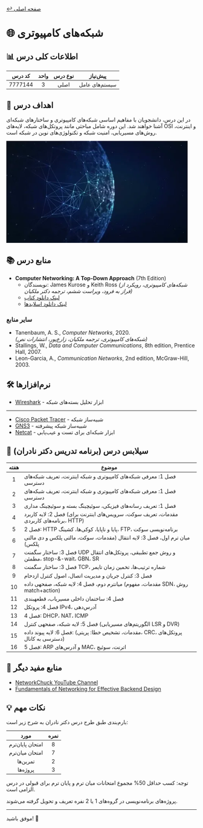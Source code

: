 
[↩️ صفحه اصلی](/README.md)

# 🌐 شبکه‌های کامپیوتری

## 📊 اطلاعات کلی درس
| کد درس | واحد | نوع درس | پیش‌نیاز |
|:------:|:----:|:-------:|:--------:|
| 7777144 |  3   |  اصلی   | سیستم‌های عامل |

## 🎯 اهداف درس
در این درس، دانشجویان با مفاهیم اساسی شبکه‌های کامپیوتری و ساختارهای شبکه‌ای آشنا خواهند شد. این دوره شامل مباحثی مانند پروتکل‌های شبکه، لایه‌های OSI و اینترنت، روش‌های مسیریابی، امنیت شبکه و تکنولوژی‌های نوین در شبکه است.

![gif](تصاویر/giphy.webp)

## 📚 منابع درس
- **Computer Networking: A Top-Down Approach** (7th Edition)
  - نویسندگان: James Kurose و Keith Ross
    *(شبکه‌های کامپیوتری، رویکرد از فراز به فرود، ویراست ششم، ترجمه دکتر ملکیان)*
  - [لینک دانلود کتاب](https://www.ucg.ac.me/skladiste/blog_44233/objava_64433/fajlovi/Computer%20Networking%20_%20A%20Top%20Down%20Approach,%207th,%20converted.pdf)
  - [لینک دانلود اسلایدها](https://github.com/HanochShi/Supplements-ComputerNetworking-ATopDownApproach-7th-ed/tree/master/Powerpoint%20Slides)

### سایر منابع
- Tanenbaum, A. S., *Computer Networks*, 2020.  
  *(شبکه‌های کامپیوتری، ترجمه ملکیان، زارع‌پور، انتشارات نص)*
- Stallings, W., *Data and Computer Communications*, 8th edition, Prentice Hall, 2007.
- Leon-Garcia, A., *Communication Networks*, 2nd edition, McGraw-Hill, 2003.

## 🛠️ نرم‌افزارها
- [Wireshark](https://www.wireshark.org/) - ابزار تحلیل بسته‌های شبکه
---
- [Cisco Packet Tracer](https://www.netacad.com/courses/packet-tracer) - شبیه‌ساز شبکه
- [GNS3](https://www.gns3.com/) - شبیه‌ساز شبکه پیشرفته
- [Netcat](https://nc110.sourceforge.net/) - ابزار شبکه‌ای برای تست و عیب‌یابی

## 📅 سیلابس درس (برنامه تدریس دکتر نادران)

| هفته | موضوع |
|:----:|-------|
|  1   | فصل 1: معرفی شبکه‌های کامپیوتری و شبکه اینترنت، تعریف شبکه‌های دسترسی |
|  2   | فصل 1: معرفی شبکه‌های کامپیوتری و شبکه اینترنت، تعریف شبکه‌های دسترسی |
|  3   | فصل 1: تعریف رسانه‌های فیزیکی، سوئیچینگ بسته و سوئیچینگ مداری |
|  4   | فصل 2: لایه کاربرد (مقدمات، تعریف سوکت، سرویس‌های اینترنت برای برنامه‌های کاربردی، HTTP) |
|  5   | فصل 2: HTTP پایا و ناپایا، کوکی‌ها، کشینگ، FTP، برنامه‌نویسی سوکت |
|  6   | میان ترم اول، فصل 3: لایه انتقال (مقدمات، سوکت، مالتی پلکس و دی مالتی پلکس) |
|  7   | فصل 3: ساختار سگمنت UDP و روش جمع تطبیقی، پروتکل‌های انتقال مطمئن، stop-&-wait، GBN، SR |
|  8   | فصل 3: ساختار سگمنت TCP، شماره ترتیب‌ها، تخمین زمان تایمر |
|  9   | فصل 3: کنترل جریان و مدیریت اتصال، اصول کنترل ازدحام |
| 10   | میان­ترم دوم، فصل 4: لایه شبکه، صفحه­ی داده (مقدمات، مفهوم SDN، روش match+action) |
| 11   | فصل 4: ساختمان داخلی مسیریاب، قطعه­بندی |
| 12   | فصل 4: پروتکل IPv4، آدرس‌دهی |
| 13   | فصل 4: DHCP، NAT، ICMP |
| 14   | فصل 5: لایه شبکه، صفحه­ی کنترل (الگوریتم‌های مسیریابی LSR و DVR) |
| 15   | فصل 6: لایه پیوند داده: (مقدمات، تشخیص خطا: پریتی، CRC، پروتکل‌های دسترسی به کانال) |
| 16   | فصل 5: ARP و آدرس‌های MAC، اترنت، سوئیچ |

## 🔗 منابع مفید دیگر

- [NetworkChuck YouTube Channel](https://www.youtube.com/user/NetworkChuck)
- [Fundamentals of Networking for Effective Backend Design](https://downloadly.ir/elearning/video-tutorials/fundamentals-of-networking-for-effective-backend-design/)
## 💡 نکات مهم
بارم‌بندی طبق طرح درس دکتر نادران به شرح زیر است:

| مورد | نمره |
|:----:|:----:|
| امتحان پایان‌ترم | 8 |
| امتحان میان‌ترم | 7 |
| تمرین‌ها | 2 |
| پروژه‌ها | 3 |

توجه: کسب حداقل 50% مجموع امتحانات میان ترم و پایان ترم برای قبولی در درس الزامی است. 

پروژه‌های برنامه‌نویسی در گروه‌های 1 یا 2 نفره تعریف و تحویل گرفته می‌شوند.

---

 موفق باشید! 🚀


